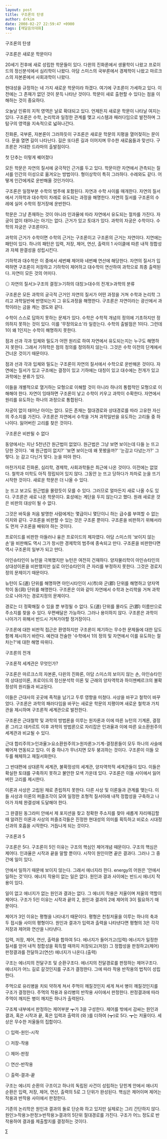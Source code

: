 ```yaml
---
layout: post
title: 구조론의 탄생
author: drkim
date: 2008-02-27 22:59:47 +0900
tags: [깨달음의대화]
---
```


   



  구조론의 탄생 



  


  구조론은 새로운 학문이다 






  20세기 전후에 새로 성립한 학문들이 있다. 다윈의 진화론에서 생물학이 나왔고 프로이드의 정신분석에서 심리학이 나왔다. 아담 스미스의 국부론에서 경제학이 나왔고 마르크스의 자본론에서 사회과학이 나왔다.



  


  현대성을 규정하는 네 가지 새로운 학문이라 하겠다. 여기에 구조론이 가세하고 있다. 이전에는 그 존재가 없던 것이 문득 나타난 것이다. 학문이 새로 출현할 수 있다는 점을 이해하는 것이 중요하다.



  


  오늘날 인류의 지적 영역은 날로 확대되고 있다. 언제든지 새로운 학문이 나타날 여지는 있다. 구조론은 수학, 논리학과 일정한 관계를 맺고 시스템과 패러다임으로 발전하며 그 탐구의 영역을 지속적으로 넓혀나간다.



  


  진화론, 국부론, 자본론이 그러하듯이 구조론은 새로운 학문의 지평을 열어젖히는 문이다. 문을 열면 길이 나타난다. 길은 또다른 길과 이어지며 무수한 새로움들과 맞선다. 구조론은 거대한 드라마의 출발점이다.



  


  


  첫 단추는 이렇게 꿰어졌다



  


  모든 학문은 자연의 질서에 궁극적인 근거를 두고 있다. 학문이란 자연에서 관측되는 질서를 인간의 이성으로 옮겨오는 방법이다. 형이상학이 특히 그러하다. 수레와도 같다. 어떻게 인간에게로 운반해올 것인가이다.



  


  구조론은 일정부분 수학의 범주에 포함된다. 자연과 수학 사이를 매개한다. 자연의 질서에서 기하학과 대수학이 차례로 유도되는 과정을 해명한다. 자연의 질서를 구조론의 수레에 실어 수학의 정거장에 운반한다.



  


  학문은 그냥 존재하는 것이 아니라 인과율에 따라 자연에서 유도되는 절차를 가진다. 자궁이 없이 태어나는 아기는 없다. 근거가 있고 토대가 있다. 과학의 자궁은 수학이다. 수학의 자궁은 구조론이다.



  


  과학의 근거가 수학이면 수학의 근거는 구조론이고 구조론의 근거는 자연이다. 지연에는 패턴이 있다. 하나의 패턴은 입력, 저장, 제어, 연산, 출력의 1 사이클에 따른 내적 정합성과 자체 완결성을 성립시킨다.



  


  기하학과 대수학은 이 중에서 세번째 제어와 네번째 연산에 해당한다. 자연의 질서가 입력하면 구조론이 저장하고 기하학이 제어하고 대수학이 연산하여 과학으로 최종 출력된다. 자연이 모든 것의 어미다.



  


  ◎ 자연의 질서≫구조의 결정≫기하의 대칭≫대수의 전개≫과학의 분류



  


  구조론은 모든 과학의 궁극적 근거인 자연의 질서가 어떤 과정을 거쳐 수학과 논리학 그리고 과학일반에 반영되는지 그 유도과정을 해명한다. 구조론은 자연이라는 광산에서 과학이라는 금을 캐는 갱도와 같다.



  


  수학이 스스로 답하지 못하는 문제가 있다. 수학은 수학적 개념의 정의에 기초하지만 정의하지 못하는 것이 있다. 이를 '무정의요소'라 일컫는다. 수학의 출발점은 1이다. 그런데 1이 왜 1인지는 수학이 해명하지 못한다.



  


  점과 선과 각과 입체와 밀도가 어떤 원리로 하여 자연에서 유도되는지는 누구도 해명하지 못한다. 그래서 기하학은 점의 정의를 정의하지 않는다. 그것은 수학 이전의 단계에서 건너온 것이기 때문이다.



  


  점과 선과 각과 입체와 밀도는 구조론이 자연의 질서에서 수학으로 운반해온 것이다. 자연에는 질서가 있고 구조에는 결정이 있고 기하에는 대칭이 있고 대수에는 전개가 있고 과학에는 분류가 있다.



  


  이들을 개별적으로 열거하는 모형으로 이해할 것이 아니라 하나의 통합적인 모형으로 이해해야 한다. 자연이 잉태하면 구조론이 낳고 수학이 키우고 과학이 수확한다. 자연에서 원리를 유도하는 하나의 과정으로 통합된다.



  


  자궁이 없이 태어난 아이는 없다. 모든 존재는 절대경로와 상대경로를 따라 고유한 자신의 주소지를 가진다. 구조론은 자연에서 수학을 거쳐 과학일반을 유도하는 고리들 중 하나이다. 잃어버린 고리를 찾은 것이다.



  


  


  구조론은 비판될 수 없다 



  


  동양에서는 지난 5천년간 원근법이 없었다. 원근법은 그냥 보면 보이는데 다들 눈 뜨고 당한 것이다. '왜 원근법이 없지?' '보면 보이는데 왜 못봤을까?' '눈감고 다녔는가?' 그렇다. 눈 감고 다닌거 맞다. 눈을 떠야 한다.



  


  마찬가지로 진화론, 심리학, 경제학, 사회과학들은 최근에 나온 것이다. 이전에는 없었다. 철학과 미학도 아직 정립되어 있지 않다. 그동안 눈 뜨고 당하다가 차차로 눈을 뜨기 시작한 것이다. 새로운 학문은 더 나올 수 있다.



  


  눈 뜨고 보고도 원근법을 몰랐듯이 모를 수 있다. 그러므로 얼마든지 새로 나올 수도 있다. 구조론은 새로 나온 학문이다. 효성에는 계단을 두지 않는다고 했다. 원래 새로운 것은 비판의 대상이 될 수 없다.



  


  그것은 바둑을 처음 발명한 사람에게는 몇급이니 몇단이니 하는 급수를 부여할 수 없는 이치와 같다. 구조론을 비판할 수 있는 것은 구조론 뿐이다. 구조론을 비판하기 위해서라도 먼저 구조론을 배워야 하는 것이다.



  


  프로이드를 비판한 아들러나 융은 프로이드의 제자였다. 아담 스미스의 '보이지 않는 손'을 비판해도 역시 그가 창시한 경제학의 범주에 종속되고 만다. 구조론을 비판한다면 역시 구조론의 일부가 되고 만다.



  


  아인슈타인이 뉴턴을 극복했지만 뉴턴은 여전히 건재하다. 양자물리학이 아인슈타인의 상대성이론을 비판했지만 실로 아인슈타인의 큰 자리를 부정하지 못한다. 그것은 경로지정의 문제이기 때문이다.



  


  뉴턴이 도(道) 단위를 해명하면 아인시타인이 시(市)와 군(郡) 단위를 해명하고 양자역학이 동(洞) 단위를 해명한다. 구조론은 이와 같이 자연에서 수학과 논리학을 거쳐 과학으로 나아가는 경로지정의 문제이다.



  


  경로는 더 정확해질 수 있을 뿐 부정될 수 없다. 도(道) 단위를 몰라도 군(郡) 이름만으로 주소지를 찾을 수 있다. 우편배달은 가능하다. 그러나 용이하지 않다. 구조론은 과학이 나아가기 위해서 반드시 거쳐가야할 정거장이다.



  


  구조론에 대한 비판적 접근은 환영하지만 구조론이 제기하는 무수한 문제들에 대한 답도 함께 제시하기 바란다. 예컨대 전술한 '수학에서 1의 정의 및 자연에서 이를 유도하는 절차는?'에 대한 해명 따위다.



  


  


  


  구조론의 전개



  


  구조론적 세계관은 무엇인가? 



  


  구조론은 마르크스의 자본론, 다윈의 진화론, 아담 스미스의 보이지 않는 손, 아인슈타인의 상대성이론, 프로이드의 정신분석학 이론 및 근래의 양자역학과 하이젠베르크의 불확정성의 원리들과 비교된다.



  


  이들은 근대사의 곳곳에 족적을 남기고 두루 영향을 미쳤다. 사상을 바꾸고 철학이 바꾸었다. 구조론은 과학의 패러다임을 바꾸는 새로운 학문의 지평이며 새로운 철학과 가치관을 제시하며 구조론적 세계관으로 발전한다.



  


  구조론은 근대철학 및 과학의 방법론을 이루는 원자론과 이에 따른 뉴턴의 기계론, 결정론 그리고 데카르트 이후 과학의 방법론으로 자리잡은 인과율과 이에 따른 요소환원주의 세계관과 비교될 수 있다.



  


  근대 합리주의≫인과율≫요소환원주의≫원자론≫기계-결정론들이 모두 하나의 사슬에 꿰어져 연동되고 있다. 이 중 하나가 무너지면 모두 붕괴하는 것이다. 구조론이 이들 모두를 해체하고 재질서화한다.



  


  그 반대편에 상대론적 세계관, 불확정성의 세계관, 양자역학적 세계관들이 있다. 이들은 확실한 토대를 구축하지 못하고 불안한 모색 가운데 있다. 구조론은 이들 사이에서 잃어버린 고리를 제시한다.



  


  이론과 사상은 고립된 채로 존립하지 못한다. 다른 사상 및 이론들과 관계를 맺는다. 이들 사상과 이론의 퍼즐조각이 모여 일정한 조형적 질서아래 내적 정합성을 구축하고 나아가 자체 완결성에 도달해야 한다.



  


  그 완결된 동그라미 안에서 제 포지션을 찾고 정확한 주소지를 찾아 새롭게 자리매김할 때 알려진 이론과 사상의 퍼즐조각들은 진정한 현대성의 의미를 획득하고 비로소 시대정신과의 호흡을 시작한다. 거듭나게 되는 것이다.



  


  


  구조론과 5 



  


  구조론은 5다. 구조론이 5인 이유는 구조의 핵심인 제어개념 때문이다. 구조의 핵심은 제어다. 인과율은 시작과 끝을 말할 뿐이다. 시작이 원인이면 끝은 결과다. 그러나 그 중간에 일이 있다.



  


  안에서 일하기 때문에 보이지 않는다. 그래서 에너지라 한다. energy의 어원은 '안에서 일하는 것'이다. 에너지 작용이 없는 일은 없다. 원인과 결과 사이에는 반드시 에너지 작용이 있다.



  


  일이 없고 에너지가 없는 원인과 결과는 없다. 그 에너지 작용은 저울이며 저울의 역할이 제어다. 구조가 5인 이유는 시작과 끝의 2, 원인과 결과의 2에 제어의 3이 필요하기 때문이다.



  


  제어가 3인 이유는 평형을 나타내기 때문이다. 평형은 천칭저울을 이루는 하나의 축과 두 접시들 사이의 평형이다. 원인과 결과가 입력과 출력을 나타낸다면 평형의 3은 각각 저장과 제어와 연산을 나타낸다.



  


  입력, 저장, 제어, 연산, 출력을 합하여 5다. 에너지가 들어가고(입력) 에너지가 일정한 질서를 얻어 내적 정합성을 획득할 때까지 저장되고(저장) 그 정합성을 판정하고(제어) 판정결과를 전달하고(연산) 에너지가 나온다.(출력)






  구조는 에너지의 전달구조 및 순환구조다. 에너지의 전달경로를 판정하는 제어구조다. 에너지가 어느 길로 갈것인지를 구조가 결정한다. 그에 따라 작용 반작용의 법칙이 성립한다.



  


  주먹으로 유리병을 치되 약하게 쳐서 주먹이 깨질것인지 세게 쳐서 병이 깨질것인지를 구조가 결정한다. 주먹의 작용과 유리병의 반작용 사이에서 판정한다. 판정결과에 따라 주먹이 깨지든 병이 깨지든 하나가 출력된다.



  


  구조체 내부에서 판정하는 제어부분 ┳가 3을 구성한다. 제어를 밖에서 감싸는 원인과 결과, 혹은 시작과 끝, 혹은 입력과 출력의 (와 )를 더하여 (┳)로 5다. ┳는 저울이다. 세상은 무수한 저울들의 집합이다.



  


  ◎ 입력-원인-시작



  ◎ 저장-작용



  ◎ 제어-판정



  ◎ 연산-반작용



  ◎ 출력-결과-끝



  


  구조는 에너지 순환의 구조이고 하나의 독립된 사건이 성립하는 닫힌계 안에서 에너지 순환은 입력, 저장, 제어, 연산, 출력의 5로 그 단위가 완성된다. 핵심은 제어이며 제어는 작용과 반작용 사이에서 판정한다.



  


  기존의 논리학은 원인과 결과의 둘로 단순화 하고 있지만 실제로는 그리 간단하지 않다. 원인≫작용≫판정≫반작용≫결과의 5단위 절대경로를 가진다. 구조가 어느 정도로 반작용하여 결과를 제출할지를 결정하는 것이다.



  



∑